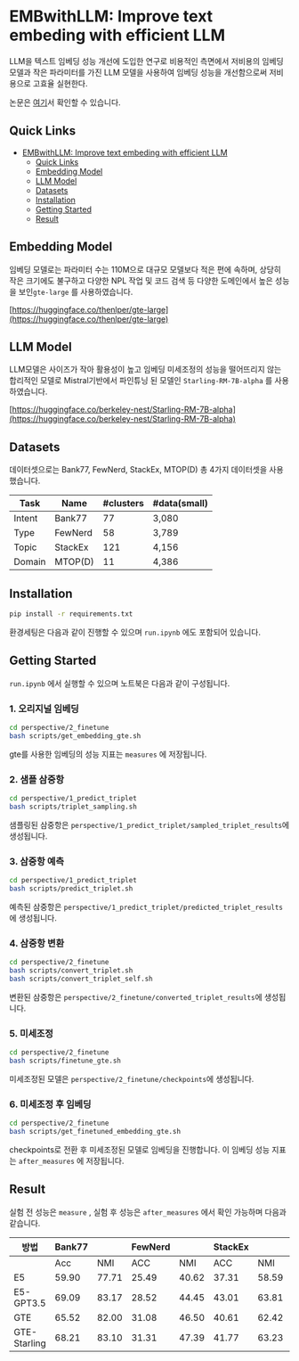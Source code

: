 # EMBwithLLM: Improve text embeding with efficient LLM

LLM을 텍스트 임베딩 성능 개선에 도입한 연구로 비용적인 측면에서 저비용의 임베딩 모델과 작은 파라미터를 가진 LLM 모델을 사용하여 임베딩 성능을 개선함으로써 저비용으로 고효율 실현한다.

논문은 [여기](#)서 확인할 수 있습니다.

## Quick Links


- [EMBwithLLM: Improve text embeding with efficient LLM](#embwithllm-improve-text-embeding-with-efficient-llm)
    - [Quick Links](#quick-links)
    - [Embedding Model](#embedding-model)
    - [LLM Model](#llm-model)
    - [Datasets](#datasets)
    - [Installation](#installation)
    - [Getting Started](#getting-started)
    - [Result](#result)

## Embedding Model


임베딩 모델로는 파라미터 수는 110M으로 대규모 모델보다 적은 편에 속하며, 상당히 작은 크기에도 불구하고 다양한 NPL 작업 및 코드 검색 등 다양한 도메인에서 높은 성능을 보인`gte-large` 를 사용하였습니다.

 [https://huggingface.co/thenlper/gte-large](https://huggingface.co/thenlper/gte-large)

## LLM Model


LLM모델은 사이즈가 작아 활용성이 높고 임베딩 미세조정의 성능을 떨어뜨리지 않는 합리적인 모델로 Mistral기반에서 파인튜닝 된 모델인 `Starling-RM-7B-alpha` 를 사용하였습니다.

[https://huggingface.co/berkeley-nest/Starling-RM-7B-alpha](https://huggingface.co/berkeley-nest/Starling-RM-7B-alpha)

## Datasets

데이터셋으로는 Bank77, FewNerd, StackEx, MTOP(D) 총 4가지 데이터셋을 사용했습니다.

| Task | Name | #clusters | #data(small) |
| --- | --- | --- | --- |
| Intent | Bank77 | 77 | 3,080 |
| Type | FewNerd | 58 | 3,789 |
| Topic | StackEx | 121 | 4,156 |
| Domain | MTOP(D) | 11 | 4,386 |

## Installation

```bash
pip install -r requirements.txt

```

환경세팅은 다음과 같이 진행할 수 있으며 `run.ipynb` 에도 포함되어 있습니다. 

## Getting Started


`run.ipynb` 에서 실행할 수 있으며 노트북은 다음과 같이 구성됩니다.

### 1. 오리지널 임베딩

```bash
cd perspective/2_finetune
bash scripts/get_embedding_gte.sh
```

gte를 사용한 임베딩의 성능 지표는 `measures` 에 저장됩니다.

### 2. 샘플 삼중항

```bash
cd perspective/1_predict_triplet
bash scripts/triplet_sampling.sh

```

샘플링된 삼중항은 `perspective/1_predict_triplet/sampled_triplet_results`에 생성됩니다.

### 3. 삼중항 예측

```bash
cd perspective/1_predict_triplet
bash scripts/predict_triplet.sh

```

예측된 삼중항은 `perspective/1_predict_triplet/predicted_triplet_results`에 생성됩니다.

### 4. 삼중항 변환

```bash
cd perspective/2_finetune
bash scripts/convert_triplet.sh
bash scripts/convert_triplet_self.sh

```

변환된 삼중항은 `perspective/2_finetune/converted_triplet_results`에 생성됩니다.

### 5. 미세조정

```bash
cd perspective/2_finetune
bash scripts/finetune_gte.sh
```

미세조정된 모델은 `perspective/2_finetune/checkpoints`에 생성됩니다.

### 6. 미세조정 후 임베딩

```bash
cd perspective/2_finetune
bash scripts/get_finetuned_embedding_gte.sh
```

checkpoints로 전환 후 미세조정된 모델로 임베딩을 진행합니다. 이 임베딩 성능 지표는 `after_measures` 에 저장됩니다. 

## Result

실험 전 성능은 `measure` , 실험 후 성능은 `after_measures` 에서 확인 가능하며 다음과 같습니다. 

|방법 | Bank77 |  | FewNerd |  | StackEx |  | MTOP(D) |  |
| --- | --- | --- | --- | --- | --- | --- | --- | --- |
|  | Acc | NMI | ACC | NMI | ACC | NMI | ACC | NMI |
| E5 | 59.90 | 77.71 | 25.49 | 40.62 | 37.31 | 58.59 | 91.23 | 57.23 |
| E5-GPT3.5 | 69.09 | 83.17 | 28.52 | 44.45 | 43.01 | 63.81 | 89.18 | 56.32 |
| GTE | 65.52 | 82.00 | 31.08 | 46.50 | 40.61 | 62.42 | 91.68 | 58.44 |
| GTE-Starling | 68.21 | 83.10 | 31.31 | 47.39 | 41.77 | 63.23 | 92.08 | 54.99 |
